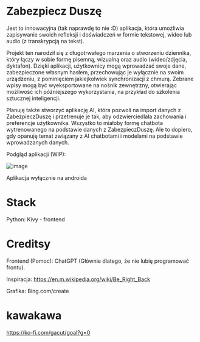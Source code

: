 # Zabezpiecz Duszę

Jest to innowacyjna (tak naprawdę to nie :D) aplikacja, która umożliwia zapisywanie swoich refleksji i doświadczeń w formie tekstowej, wideo lub audio (z transkrypcją na tekst).

Projekt ten narodził się z długotrwałego marzenia o stworzeniu dziennika, który łączy w sobie formę pisemną, wizualną oraz audio (wideo/zdjęcia, dyktafon). 
Dzięki aplikacji, użytkownicy mogą wprowadzać swoje dane, zabezpieczone własnym hasłem, przechowując je wyłącznie na swoim urządzeniu, z pominięciem jakiejkolwiek synchronizacji z chmurą. 
Zebrane wpisy mogą być wyeksportowane na nośnik zewnętrzny, otwierając możliwość ich późniejszego wykorzystania, na przykład do szkolenia sztucznej inteligencji. 

Planuję także stworzyć aplikację AI, która pozwoli na import danych z ZabezpieczDuszę i przetrenuje je tak, aby odzwierciedlała zachowania i preferencje użytkownika.
Wszystko to miałoby formę chatbota wytrenowanego na podstawie danych z ZabezpieczDuszę.
Ale to dopiero, gdy opanuję temat związany z AI chatbotami i modelami na podstawie wprowadzanych danych.

Podgląd aplikacji (WIP):

![image](https://github.com/Gacut/ZabezpieczDusze/assets/25847115/fb6916a4-18cf-4273-86ac-157a976c9577)

Aplikacja wyłącznie na androida

# Stack
Python: Kivy - frontend

# Creditsy
Frontend (Pomoc): ChatGPT (Głównie dlatego, że nie lubię programować frontu).

Inspiracja: https://en.m.wikipedia.org/wiki/Be_Right_Back

Grafika: Bing.com/create

# kawakawa
https://ko-fi.com/gacut/goal?g=0



